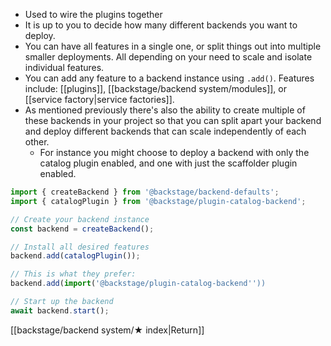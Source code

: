 - Used to wire the plugins together
- It is up to you to decide how many different backends you want to deploy. 
- You can have all features in a single one, or split things out into multiple smaller deployments. All depending on your need to scale and isolate individual features.
- You can add any feature to a backend instance using `.add()`. Features include: [[plugins]], [[backstage/backend system/modules]], or [[service factory|service factories]].
- As mentioned previously there's also the ability to create multiple of these backends in your project so that you can split apart your backend and deploy different backends that can scale independently of each other. 
	- For instance you might choose to deploy a backend with only the catalog plugin enabled, and one with just the scaffolder plugin enabled.

```ts
import { createBackend } from '@backstage/backend-defaults';
import { catalogPlugin } from '@backstage/plugin-catalog-backend';

// Create your backend instance
const backend = createBackend();

// Install all desired features
backend.add(catalogPlugin());

// This is what they prefer:
backend.add(import('@backstage/plugin-catalog-backend''))

// Start up the backend
await backend.start();
```

[[backstage/backend system/★ index|Return]]